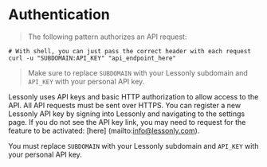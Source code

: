 # Authentication

> The following pattern authorizes an API request:

```shell
# With shell, you can just pass the correct header with each request
curl -u "SUBDOMAIN:API_KEY" "api_endpoint_here"

```

> Make sure to replace `SUBDOMAIN` with your Lessonly subdomain and `API_KEY` with your personal API key.

Lessonly uses API keys and basic HTTP authorization to allow access to the API. All API requests must be sent over HTTPS. You can register a new Lessonly API key by signing into Lessonly and navigating to the settings page.  If you do not see the API key link, you may need to request for the feature to be activated:  [here] (mailto:info@lessonly.com).


<aside class="alert">
You must replace <code>SUBDOMAIN</code> with your Lessonly subdomain and <code>API_KEY</code> with your personal API key.
</aside>
